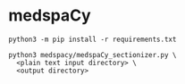 medspaCy
========

```
python3 -m pip install -r requirements.txt

python3 medspacy/medspaCy_sectionizer.py \
  <plain text input directory> \
  <output directory>
```
